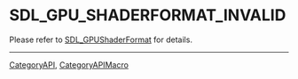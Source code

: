 # SDL_GPU_SHADERFORMAT_INVALID

Please refer to [SDL_GPUShaderFormat](SDL_GPUShaderFormat) for details.

----
[CategoryAPI](CategoryAPI), [CategoryAPIMacro](CategoryAPIMacro)

